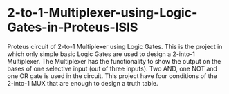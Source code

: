 # 2-to-1-Multiplexer-using-Logic-Gates-in-Proteus-ISIS
Proteus circuit of 2-to-1 Multiplexer using Logic Gates.
This is the project in which only simple basic Logic Gates are used to design a 2-into-1 Multiplexer. The Multiplexer has the functionality to show the output on the bases of one selective input (out of three inputs). Two AND, one NOT and one OR gate is used in the circuit. This project have four conditions of the 2-into-1 MUX that are enough to design a truth table.
